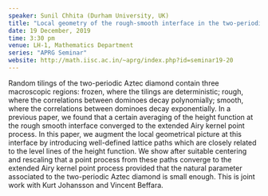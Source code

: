 ```yaml
---
speaker: Sunil Chhita (Durham University, UK)
title: "Local geometry of the rough-smooth interface in the two-periodic Aztec diamond"
date: 19 December, 2019
time: 3:30 pm
venue: LH-1, Mathematics Department
series: "APRG Seminar"
website: http://math.iisc.ac.in/~aprg/index.php?id=seminar19-20
---
```


Random tilings of the two-periodic Aztec diamond contain three
macroscopic regions: frozen, where the tilings are deterministic; rough,
where the correlations between dominoes decay polynomially; smooth,
where the correlations between dominoes decay exponentially. In a
previous paper, we found that a certain averaging of the height function
at the rough smooth interface converged to the extended Airy kernel
point process. In this paper, we augment the local geometrical picture
at this interface by introducing well-defined lattice paths which are
closely related to the level lines of the height function. We show after
suitable centering and rescaling that a point process from these paths
converge to the extended Airy kernel point process provided that the
natural parameter associated to the two-periodic Aztec diamond is small
enough. This is joint work with Kurt Johansson and Vincent Beffara.
